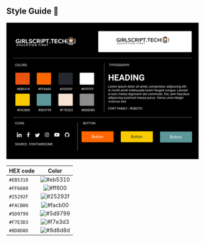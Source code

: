 

## Style Guide 🎨

  ![GirlScript_Style_Guide](./assets/girlscript_styleguide.png)


| HEX code        | Color       | 
| ------------- |:-------------:| 
| `#EB5310`      | ![#eb5310](https://via.placeholder.com/15/eb5310/000000?text=+)      |  
| `#FF6600`      | ![#ff600](https://via.placeholder.com/15/ff6600/000000?text=+)       |  
| `#25292F`      | ![#25292f](https://via.placeholder.com/15/25292f/000000?text=+)      |  
| `#FACB00`      | ![#facb00](https://via.placeholder.com/15/facb00/000000?text=+)      |  
| `#5D9799`      | ![#5d9799](https://via.placeholder.com/15/5d9799/000000?text=+)      |  
| `#F7E3D3`      | ![#f7e3d3](https://via.placeholder.com/15/f7e3d3/000000?text=+)      |  
| `#8D8D8D`      | ![#8d8d8d](https://via.placeholder.com/15/8d8d8d/000000?text=+)      |  


